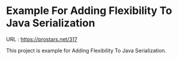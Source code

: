 # Example For Adding Flexibility To Java Serialization

URL : https://prostars.net/317

This project is example for Adding Flexibility To Java Serialization.

